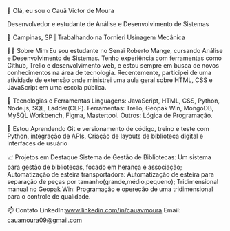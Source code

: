 👋 Olá, eu sou o Cauã Victor de Moura

Desenvolvedor e estudante de Análise e Desenvolvimento de Sistemas 

📍 Campinas, SP | Trabalhando na Tornieri Usinagem Mecânica

👨‍💻 Sobre Mim Eu sou estudante no Senai Roberto Mange, cursando Análise e Desenvolvimento de Sistemas. Tenho experiência com ferramentas como Github, Trello e desenvolvimento web, e estou sempre em busca de novos conhecimentos na área de tecnologia. Recentemente, participei de uma atividade de extensão onde ministrei uma aula geral sobre HTML, CSS e JavaScript em uma escola pública.

🔧 Tecnologias e Ferramentas Linguagens: JavaScript, HTML, CSS, Python, Node.js, SQL, Ladder(CLP). Ferramentas: Trello, Geopak Win, MongoDB, MySQL Workbench, Figma, Mastertool. Outros: Lógica de Programação.

🌱 Estou Aprendendo Git e versionamento de código, treino e teste com Python, integração de APIs, Criação de layouts de biblioteca digital e interfaces de usuário

📈 Projetos em Destaque Sistema de Gestão de Bibliotecas: Um sistema para gestão de bibliotecas, focado em herança e associação; Automatização de esteira transportadora: Automatização de esteira para separação de peças por tamanho(grande,médio,pequeno); Tridimensional manual no Geopak Win: Programação e opereção de uma tridimensional para o controle de qualidade.

📫 Contato LinkedIn:www.linkedin.com/in/cauavmoura 
    Email: cauamoura09@gmail.com
